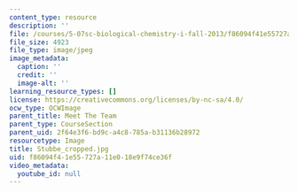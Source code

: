 ```yaml
---
content_type: resource
description: ''
file: /courses/5-07sc-biological-chemistry-i-fall-2013/f86094f41e55727a11e018e9f74ce36f_Stubbe_cropped.jpg
file_size: 4923
file_type: image/jpeg
image_metadata:
  caption: ''
  credit: ''
  image-alt: ''
learning_resource_types: []
license: https://creativecommons.org/licenses/by-nc-sa/4.0/
ocw_type: OCWImage
parent_title: Meet The Team
parent_type: CourseSection
parent_uid: 2f64e3f6-bd9c-a4c8-785a-b31136b28972
resourcetype: Image
title: Stubbe_cropped.jpg
uid: f86094f4-1e55-727a-11e0-18e9f74ce36f
video_metadata:
  youtube_id: null
---
```

